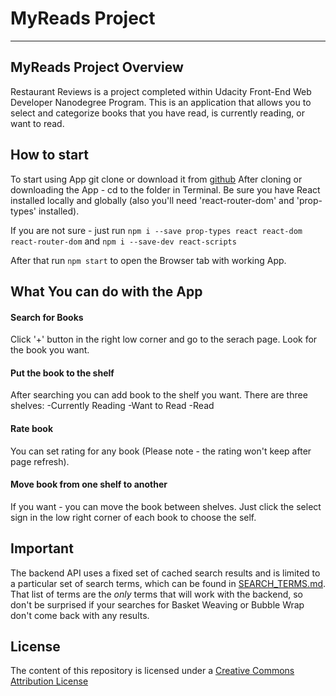 # MyReads Project
---

## MyReads Project Overview
Restaurant Reviews is a project completed within Udacity Front-End Web Developer Nanodegree Program. 
This is an application that allows you to select and categorize books that you have read, is currently reading, or want to read.

## How to start

To start using App git clone or download it from [github]()
After cloning or downloading the App - cd to the folder in Terminal.
Be sure you have React installed locally and globally (also you'll need 'react-router-dom' and 'prop-types' installed).

If you are not sure - just run 
`npm i --save prop-types react react-dom react-router-dom` and `npm i --save-dev react-scripts`

After that run `npm start` to open the Browser tab with working App.

## What You can do with the App

#### Search for Books 
Click '+' button in the right low corner and go to the serach page. Look for the book you want.

#### Put the book to the shelf
After searching you can add book to the shelf you want.
There are three shelves:
-Currently Reading
-Want to Read
-Read

#### Rate book
You can set rating for any book (Please note - the rating won't keep after page refresh).

#### Move book from one shelf to another
If you want - you can move the book between shelves. Just click the select sign in the low right corner of each book to choose the self.

## Important
The backend API uses a fixed set of cached search results and is limited to a particular set of search terms, which can be found in [SEARCH_TERMS.md](SEARCH_TERMS.md). That list of terms are the _only_ terms that will work with the backend, so don't be surprised if your searches for Basket Weaving or Bubble Wrap don't come back with any results.

## License

The content of this repository is licensed under a [Creative Commons Attribution License](https://creativecommons.org/licenses/by/3.0/us/) 
